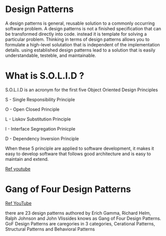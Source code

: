 # Design Patterns
A design patterns is general, reusable solution to a commonly occurring software problem.  A design patterns is not a finished specification that can be transformed directly into code. instead it is template for solving a particular problem.  Thinking in terms of design patterns allows you to formulate a high-level solutation that is independent of the implementation details.  using established design patterns lead to a solution that is easily understandable, testeble, and maintainable.


# What is S.O.L.I.D ?
S.O.L.I.D is an acronym for the first five Object Oriented Design Principles

S - Single Responsibility Principle

O - Open Closed Principle

L - Liskov Substitution Principle

I - Interface Segregation Prinicple

D - Dependency Inversion Principle

When these 5 principle are applied to software development, it makes it easy to develop software that follows good architecture and is easy to maintain and extend.

[Ref youtube](https://www.youtube.com/watch?v=HLFbeC78YlU&list=PL6n9fhu94yhXjG1w2blMXUzyDrZ_eyOme)


# Gang of Four Design Patterns  
[Ref YouTube](https://www.youtube.com/watch?v=NU_1StN5Tkk)

there are 23 design patterns authored by Erich Gamma, Richard Helm, Ralph Johnson and John Vlissides knows as Gang of Four Design Patterns.
GoF Design Patterns are caregories in 3 categories, Cerational Patterns, Structural Patterns and Behavioral Patterns
